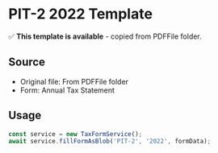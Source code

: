 # PIT-2 2022 Template

✅ **This template is available** - copied from PDFFile folder.

## Source
- Original file: From PDFFile folder
- Form: Annual Tax Statement

## Usage
```typescript
const service = new TaxFormService();
await service.fillFormAsBlob('PIT-2', '2022', formData);
```
